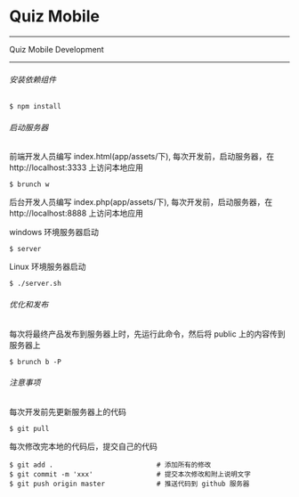 # Quiz Mobile

- - -

Quiz Mobile Development

- - -

###### 安装依赖组件

    $ npm install

###### 启动服务器 

前端开发人员编写 index.html(app/assets/下), 每次开发前，启动服务器，在 http://localhost:3333 上访问本地应用

    $ brunch w
    
后台开发人员编写 index.php(app/assets/下), 每次开发前，启动服务器，在 http://localhost:8888 上访问本地应用

windows 环境服务器启动

    $ server    

Linux 环境服务器启动

    $ ./server.sh

###### 优化和发布 

每次将最终产品发布到服务器上时，先运行此命令，然后将 public 上的内容传到服务器上

    $ brunch b -P

###### 注意事项

每次开发前先更新服务器上的代码

    $ git pull
    
每次修改完本地的代码后，提交自己的代码

    $ git add .                          # 添加所有的修改
    $ git commit -m 'xxx'                # 提交本次修改和附上说明文字
    $ git push origin master             # 推送代码到 github 服务器